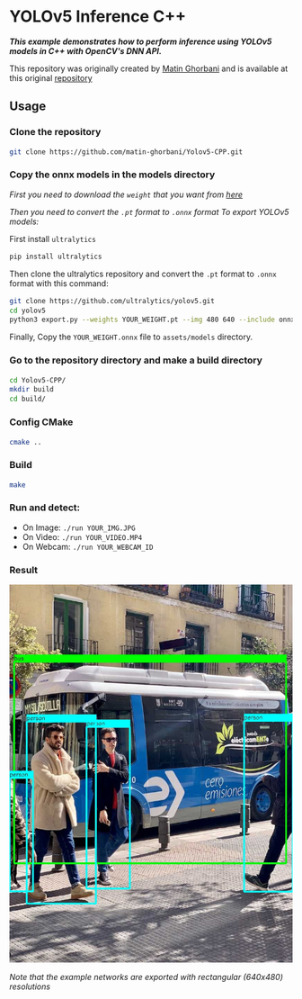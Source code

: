 # YOLOv5 Inference C++

***This example demonstrates how to perform inference using YOLOv5 models in C++ with OpenCV's DNN API.***

This repository was originally created by [Matin Ghorbani](https://github.com/matin-ghorbani) and is available at this original [repository](https://github.com/matin-ghorbani/Carvana-Segmentation-UNet)

## Usage
### Clone the repository
```bash
git clone https://github.com/matin-ghorbani/Yolov5-CPP.git
```

### Copy the onnx models in the models directory
*First you need to download the `weight` that you want from [here](https://github.com/ultralytics/yolov5#pretrained-checkpoints)*

*Then you need to convert the `.pt` format to `.onnx` format
To export YOLOv5 models:*

First install `ultralytics`
```bash
pip install ultralytics
```
Then clone the ultralytics repository and convert the `.pt` format to `.onnx` format with this command:
```bash
git clone https://github.com/ultralytics/yolov5.git
cd yolov5
python3 export.py --weights YOUR_WEIGHT.pt --img 480 640 --include onnx --opset 12
```
Finally, Copy the `YOUR_WEIGHT.onnx` file to `assets/models` directory.

### Go to the repository directory and make a build directory
```bash
cd Yolov5-CPP/
mkdir build
cd build/
```
### Config CMake
```bash
cmake ..
```
### Build
```bash
make
```

### Run and detect:
- On Image: ```./run YOUR_IMG.JPG```
- On Video: ```./run YOUR_VIDEO.MP4```
- On Webcam: ```./run YOUR_WEBCAM_ID```

### Result
![Result image on bus](./assets/images/bus_result.jpg)

*Note that the example networks are exported with rectangular (640x480) resolutions*
